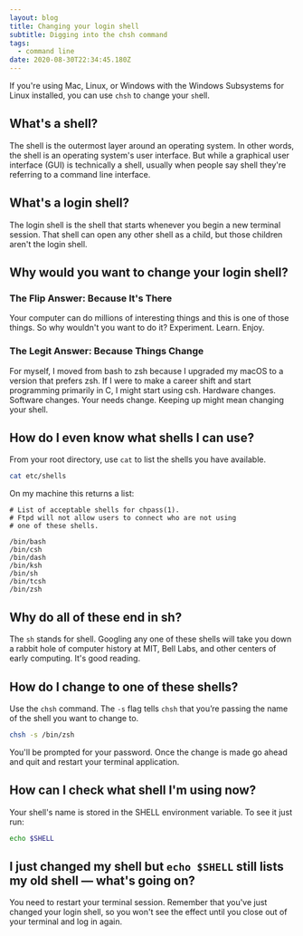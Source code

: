 ```yaml
---
layout: blog
title: Changing your login shell
subtitle: Digging into the chsh command
tags:
  - command line
date: 2020-08-30T22:34:45.180Z
---
```

If you're using Mac, Linux, or Windows with the Windows Subsystems for Linux installed, you can use `chsh` to `ch`ange your `sh`ell.

## What's a shell?

The shell is the outermost layer around an operating system. In other words, the shell is an operating system's user interface. But while a graphical user interface (GUI) is technically a shell, usually when people say shell they're referring to a command line interface.

## What's a login shell?

The login shell is the shell that starts whenever you begin a new terminal session. That shell can open any other shell as a child, but those children aren't the login shell.

## Why would you want to change your login shell?

### The Flip Answer: Because It's There

Your computer can do millions of interesting things and this is one of those things. So why wouldn't you want to do it? Experiment. Learn. Enjoy.

### The Legit Answer: Because Things Change

For myself, I moved from bash to zsh because I upgraded my macOS to a version that prefers zsh. If I were to make a career shift and start programming primarily in C, I might start using csh. Hardware changes. Software changes. Your needs change. Keeping up might mean changing your shell.

## How do I even know what shells I can use?

From your root directory, use `cat` to list the shells you have available.

```bash
cat etc/shells
```

On my machine this returns a list:

```
# List of acceptable shells for chpass(1).
# Ftpd will not allow users to connect who are not using
# one of these shells.

/bin/bash
/bin/csh
/bin/dash
/bin/ksh
/bin/sh
/bin/tcsh
/bin/zsh
```

## Why do all of these end in sh?

The `sh` stands for shell. Googling any one of these shells will take you down a rabbit hole of computer history at MIT, Bell Labs, and other centers of early computing. It's good reading.

## How do I change to one of these shells?

Use the `chsh` command. The `-s` flag tells `chsh` that you’re passing the name of the shell you want to change to.

```bash
chsh -s /bin/zsh
```

You'll be prompted for your password. Once the change is made go ahead and quit and restart your terminal application.

## How can I check what shell I'm using now?

Your shell's name is stored in the SHELL environment variable. To see it just run:

```bash
echo $SHELL
```

## I just changed my shell but `echo $SHELL` still lists my old shell — what's going on?

You need to restart your terminal session. Remember that you've just changed your login shell, so you won't see the effect until you close out of your terminal and log in again.